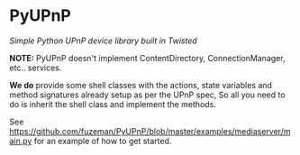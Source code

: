 PyUPnP
======
*Simple Python UPnP device library built in Twisted*

**NOTE:** PyUPnP doesn't implement ContentDirectory, ConnectionManager, etc.. services.

**We do** provide some shell classes with the actions, state variables and method signatures
already setup as per the UPnP spec, So all you need to do is inherit the shell class and
implement the methods.

See https://github.com/fuzeman/PyUPnP/blob/master/examples/mediaserver/main.py
for an example of how to get started.
